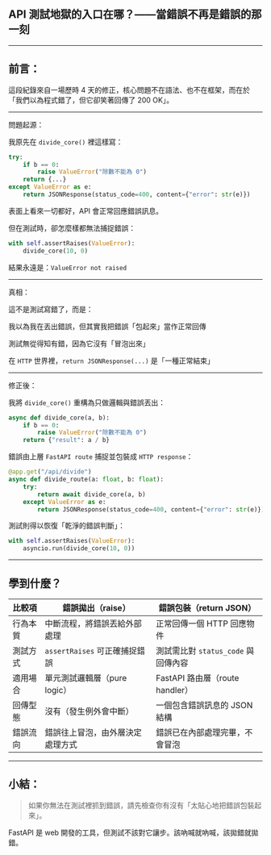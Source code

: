 ## API 測試地獄的入口在哪？——當錯誤不再是錯誤的那一刻
 
 
---
 
## 前言：
 
這段紀錄來自一場歷時 4 天的修正，核心問題不在語法、也不在框架，而在於「我們以為程式錯了，但它卻笑著回傳了 200 OK」。

---
 
問題起源：
 
我原先在 `divide_core()` 裡這樣寫：
```python 
try:
    if b == 0:
        raise ValueError("除數不能為 0")
    return {...}
except ValueError as e:
    return JSONResponse(status_code=400, content={"error": str(e)})
``` 
表面上看來一切都好，API 會正常回應錯誤訊息。
 
但在測試時，卻怎麼樣都無法捕捉錯誤：
```python 
with self.assertRaises(ValueError):
    divide_core(10, 0)
``` 
結果永遠是：```ValueError not raised```

---
 
真相：
 
這不是測試寫錯了，而是：
 
我以為我在丟出錯誤，但其實我把錯誤「包起來」當作正常回傳
 
測試無從得知有錯，因為它沒有「冒泡出來」
 
在 ```HTTP``` 世界裡，```return JSONResponse(...)``` 是「一種正常結束」
 
---
 
修正後：
 
我將 ```divide_core()``` 重構為只做邏輯與錯誤丟出：
```python
async def divide_core(a, b):
    if b == 0:
        raise ValueError("除數不能為 0")
    return {"result": a / b}
``` 
錯誤由上層 ```FastAPI route``` 捕捉並包裝成 ```HTTP response```：
```python 
@app.get("/api/divide")
async def divide_route(a: float, b: float):
    try:
        return await divide_core(a, b)
    except ValueError as e:
        return JSONResponse(status_code=400, content={"error": str(e)})
``` 
測試則得以恢復「乾淨的錯誤判斷」：
```python 
with self.assertRaises(ValueError):
    asyncio.run(divide_core(10, 0))
``` 
 
---
 
## 學到什麼？
| 比較項       | 錯誤拋出（raise）             | 錯誤包裝（return JSON）           |
|--------------|-------------------------------|-----------------------------------|
| 行為本質     | 中斷流程，將錯誤丟給外部處理  | 正常回傳一個 HTTP 回應物件        |
| 測試方式     | `assertRaises` 可正確捕捉錯誤 | 測試需比對 `status_code` 與回傳內容 |
| 適用場合     | 單元測試邏輯層（pure logic）   | FastAPI 路由層（route handler）    |
| 回傳型態     | 沒有（發生例外會中斷）         | 一個包含錯誤訊息的 JSON 結構       |
| 錯誤流向     | 錯誤往上冒泡，由外層決定處理方式 | 錯誤已在內部處理完畢，不會冒泡    |
 
 
---
 
## 小結：
 
> 如果你無法在測試裡抓到錯誤，請先檢查你有沒有「太貼心地把錯誤包裝起來」。
 
 
 
FastAPI 是 web 開發的工具，但測試不該對它讓步。該吶喊就吶喊，該拋錯就拋錯。
 

 